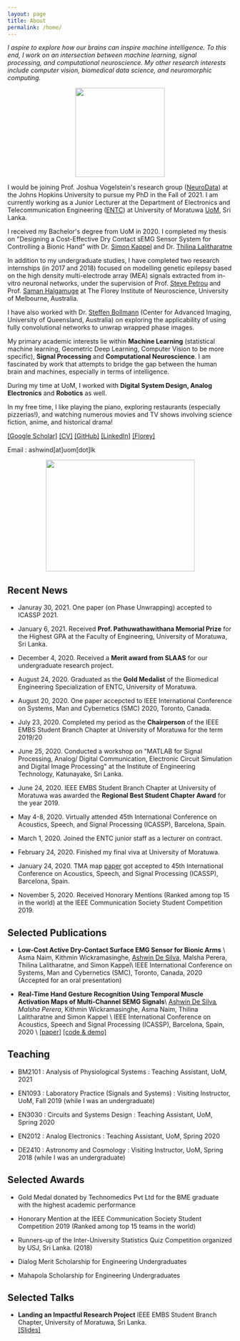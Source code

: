 ```yaml
---
layout: page
title: About
permalink: /home/
---
```


*I aspire to explore how our brains can inspire machine intelligence. To this end, I work on an intersection between machine learning, signal processing, and computational neuroscience. My other research interests include computer vision, biomedical data science, and neuromorphic computing.*

<div style="text-align: center"><img src="{{site.url}}/images/me1.png" width="200" height="200" /></div>

I would be joining Prof. Joshua Vogelstein's research group ([NeuroData](https://neurodata.io/about/)) at the Johns Hopkins University to pursue my PhD in the Fall of 2021. I am currently working as a Junior Lecturer at the Department of Electronics and Telecommunication Engineering ([ENTC](ent.mrt.ac.lk)) at University of Moratuwa [UoM](http://mrt.ac.lk), Sri Lanka.

I received my Bachelor's degree from UoM in 2020. I completed my thesis on "Designing a Cost-Effective Dry Contact sEMG Sensor System for Controlling a Bionic Hand" with Dr. [Simon Kappel](https://scholar.google.com/citations?user=HTFY3fsAAAAJ&hl=en) and Dr. [Thilina Lalitharatne](https://scholar.google.com/citations?user=0NvOK1kAAAAJ&hl=en)

In addition to my undergraduate studies, I have completed two research internships (in 2017 and 2018) focused on modelling genetic epilepsy based on the high density multi-electrode array (MEA) signals extracted from in-vitro neuronal networks, under the supervision of Prof. [Steve Petrou](https://www.florey.edu.au/science-research/scientist-directory/professor-steven-petrou) and Prof. [Saman Halgamuge](https://scholar.google.com.au/citations?user=9cafqywAAAAJ&hl=en) at The Florey Institute of Neuroscience, University of Melbourne, Australia.

I have also worked with Dr. [Steffen Bollmann](https://scholar.google.com/citations?user=HmXlj24AAAAJ&hl=en) (Center for Advanced Imaging, University of Queensland, Australia) on exploring the applicability of using fully convolutional networks to unwrap wrapped phase images. 

My primary academic interests lie within **Machine Learning** (statistical machine learning, Geometric Deep Learning, Computer Vision to be more specific), **Signal Processing** and **Computational Neuroscience**. I am fascinated by work that attempts to bridge the gap between the human brain and machines, especially in terms of intelligence.

During my time at UoM, I worked with **Digital System Design, Analog Electronics** and **Robotics** as well.

In my free time, I like playing the piano, exploring restaurants (especially pizzerias!), and watching numerous movies and TV shows involving science fiction, anime, and historical drama!

[[Google Scholar]](https://scholar.google.com/citations?user=xqhwEGIAAAAJ&hl=en) [[CV]]( {{site.url}}/docs/cv/Ashwin_CV.pdf) [[GitHub]](https://github.com/Laknath1996) [[LinkedIn]](http://wordpress.redirectingat.com/?id=725X1342&isjs=1&jv=13.23.5-stackpath&sref=https%3A%2F%2Fashwindesilva.wordpress.com%2F&url=https%3A%2F%2Fwww.linkedin.com%2Fin%2Fashwin-de-silva-6852b14b%2F&xguid=01DNKG5NFSFY3DST6JT71T301Y&xs=1&xtz=-330&xuuid=46c17aa72b7d94c302d6b7ca28f07427&xcust=8982) [[Florey]](https://www.florey.edu.au/science-research/scientist-directory/mr-ashwin-de-silva)

Email : ashwind[at]uom[dot]lk

<div style="text-align: center"><img src="{{site.url}}/images/motto.jpeg" width="333" height="250" /></div>

Recent News
-----------

* Januray 30, 2021. One paper (on Phase Unwrapping) accepted to ICASSP 2021.

* January 6, 2021. Received **Prof. Pathuwathawithana Memorial Prize** for the Highest GPA at the Faculty of Engineering, University of Moratuwa, Sri Lanka.

* December 4, 2020. Received a **Merit award from SLAAS** for our undergraduate research project.

* August 24, 2020. Graduated as the **Gold Medalist** of the Biomedical Engineering Specialization of ENTC, University of Moratuwa.

* August 20, 2020. One paper accepcted to IEEE International Conference on Systems, Man and Cybernetics (SMC) 2020, Toronto, Canada.

* July 23, 2020. Completed my period as the **Chairperson** of the IEEE EMBS Student Branch Chapter at University of Moratuwa for the term 2019/20

* June 25, 2020. Conducted a workshop on "MATLAB for Signal Processing, Analog/ Digital Communication, Electronic Circuit Simulation and Digital Image Processing" at the Institute of Engineering Technology, Katunayake, Sri Lanka.

* June 24, 2020. IEEE EMBS Student Branch Chapter at University of Moratuwa was awarded the **Regional Best Student Chapter Award** for the year 2019.

* May 4-8, 2020. Virtually attended 45th International Conference on Acoustics, Speech, and Signal Processing (ICASSP), Barcelona, Spain.

* March 1, 2020. Joined the ENTC junior staff as a lecturer on contract.

* February 24, 2020. Finished my final viva at University of Moratuwa. 

* January 24, 2020. TMA map [paper](https://ieeexplore.ieee.org/document/9054227) got accepted to 45th International Conference on Acoustics, Speech, and Signal Processing (ICASSP), Barcelona, Spain.

* November 5, 2020. Received Honorary Mentions (Ranked among top 15 in the world) at the IEEE Communication Society Student Competition 2019.

## Selected Publications

* **Low-Cost Active Dry-Contact Surface EMG Sensor for Bionic Arms** \\
Asma Naim, Kithmin Wickramasinghe, <u>Ashwin De Silva</u>, Malsha Perera, Thilina Lalitharatne, and Simon Kappel\\
IEEE International Conference on Systems, Man and Cybernetics (SMC), Toronto, Canada, 2020 (Accepted for an oral presentation)

* **Real-Time Hand Gesture Recognition Using Temporal Muscle Activation Maps of Multi-Channel SEMG Signals**\\
<u>Ashwin De Silva</u><sup>*</sup>, Malsha Perera<sup>*</sup>, Kithmin Wickramasinghe, Asma Naim, Thilina Lalitharatne and Simon Kappel \\
IEEE International Conference on Acoustics, Speech and Signal Processing (ICASSP), Barcelona, Spain, 2020 \\
[[paper]](https://ieeexplore.ieee.org/document/9054227) [[code & demo]](https://github.com/Laknath1996/Real-Time-Hand-Gesture-Recognition-with-TMA-Maps)

## Teaching 

* BM2101 : Analysis of Physiological Systems : Teaching Assistant, UoM, 2021

* EN1093 : Laboratory Practice (Signals and Systems) : Visiting Instructor, UoM, Fall 2019 (while I was an undergraduate)

* EN3030 : Circuits and Systems Design : Teaching Assistant, UoM, Spring 2020

* EN2012 : Analog Electronics : Teaching Assistant, UoM, Spring 2020

* DE2410 : Astronomy and Cosmology : Visiting Instructor, UoM, Spring 2018 (while I was an undergraduate)

## Selected Awards

* Gold Medal donated by Technomedics Pvt Ltd for the BME graduate with the highest academic performance

* Honorary Mention at the IEEE Communication Society Student Competition 2019 (Ranked among top 15 teams in the world)

* Runners-up of the Inter-University Statistics Quiz Competition organized by USJ, Sri Lanka. (2018)

* Dialog Merit Scholarship for Engineering Undergraduates

* Mahapola Scholarship for Engineering Undergraduates

## Selected Talks

* **Landing an Impactful Research Project** 
IEEE EMBS Student Branch Chapter, University of Moratuwa, Sri Lanka.    
[[Slides]]({{site.url}}/docs/talks/kickstarting_projects_2021.pdf)







 
